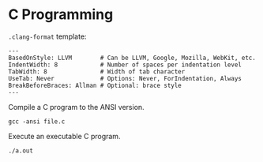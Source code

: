 # C Programming

`.clang-format` template:

```text
---
BasedOnStyle: LLVM        # Can be LLVM, Google, Mozilla, WebKit, etc.
IndentWidth: 8            # Number of spaces per indentation level
TabWidth: 8               # Width of tab character
UseTab: Never             # Options: Never, ForIndentation, Always
BreakBeforeBraces: Allman # Optional: brace style
---
```

Compile a C program to the ANSI version.

```console
gcc -ansi file.c
```

Execute an executable C program.

```console
./a.out
```
